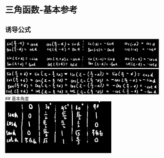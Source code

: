 

# 三角函数-基本参考

## 诱导公式

<div align=left> <img src="assets/1651888063552.png" alt="1651888063552" style="zoom:80%;  " /> </div>
<div align=left> <img src="assets/1651888079961.png" alt="1651888079961" style="zoom:80%;  " /> </div>
## 基本角度

<div align=left> <img src="assets/1651888101298.png" alt="1651888101298" style="zoom:80%;  " /> </div>
